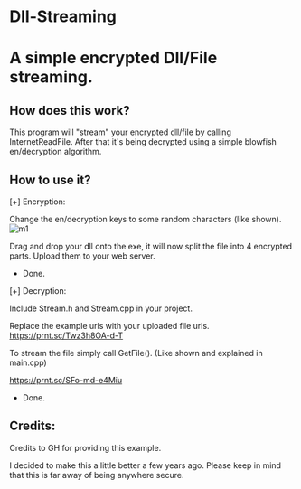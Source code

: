 # Dll-Streaming

# A simple encrypted Dll/File streaming.

## How does this work?

This program will "stream" your encrypted dll/file by calling InternetReadFile.
After that it´s being decrypted using a simple blowfish en/decryption algorithm.

## How to use it?

[+] Encryption: 

Change the en/decryption keys to some random characters (like shown). 
![m1](https://prnt.sc/SDmYS0ekJ6Me)

Drag and drop your dll onto the exe, it will now split the file into 4 encrypted parts. Upload them to your web server. 
 - Done.

[+] Decryption:

Include Stream.h and Stream.cpp in your project.

Replace the example urls with your uploaded file urls.
https://prnt.sc/Twz3h8OA-d-T

To stream the file simply call GetFile(). (Like shown and explained in main.cpp)

https://prnt.sc/SFo-md-e4Miu

- Done.


## Credits:

Credits to GH for providing this example.

I decided to make this a little better a few years ago. Please keep in mind that this is far away of being anywhere secure. 
